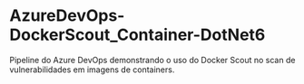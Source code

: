 # AzureDevOps-DockerScout_Container-DotNet6
Pipeline do Azure DevOps demonstrando o uso do Docker Scout no scan de vulnerabilidades em imagens de containers.
